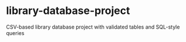 # library-database-project
CSV-based library database project with validated tables and SQL-style queries
